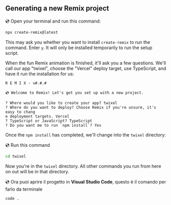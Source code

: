 ## Generating a new Remix project

💿 Open your terminal and run this command:

```sh
npx create-remix@latest
```

This may ask you whether you want to install `create-remix` to run the command. Enter `y`. It will only be installed temporarily to run the setup script.

When the fun Remix animation is finished, it'll ask you a few questions. We'll call our app "twixel", choose the "Vercel" deploy target, use TypeScript, and have it run the installation for us:

```
R E M I X - v#.#.#

💿 Welcome to Remix! Let's get you set up with a new project.

? Where would you like to create your app? twixel
? Where do you want to deploy? Choose Remix if you're unsure, it's easy to chang
e deployment targets. Vercel
? TypeScript or JavaScript? TypeScript
? Do you want me to run `npm install`? Yes
```

Once the `npm install` has completed, we'll change into the `twixel` directory:

💿 Run this command

```sh
cd twixel
```

Now you're in the `twixel` directory. All other commands you run from here on out will be in that directory.

💿 Ora puoi aprire il progetto in **Visual Studio Code**, questo è il comando per farlo da terminale

```sh
code .
```